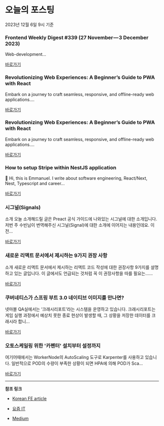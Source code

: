 # 오늘의 포스팅 
2023년 12월 6일 9시 기준 

### Frontend Weekly Digest #339 (27 November — 3 December 2023) 

 Web-development... 

 [바로가기](https://medium.com/@frontender-ua/frontend-weekly-digest-339-27-november-3-december-2023-d6a0cec32f53?responsesOpen=true&sortBy=REVERSE_CHRON&source=topic_portal_recommended_stories---------0-84----------front_end_development----------c05f56c0_b517_4bcc_94e1_8684d3c5b7c9-------) 

### Revolutionizing Web Experiences: A Beginner’s Guide to PWA with React 

 Embark on a journey to craft seamless, responsive, and offline-ready web applications.... 

 [바로가기](https://medium.com/simform-engineering/revolutionizing-web-experiences-a-beginners-guide-to-pwa-with-react-489e1f9f84fc?responsesOpen=true&sortBy=REVERSE_CHRON&source=topic_portal_recommended_stories---------0-84----------react----------3456c800_f398_42ff_b372_4476ec6964fb-------) 

### Revolutionizing Web Experiences: A Beginner’s Guide to PWA with React 

 Embark on a journey to craft seamless, responsive, and offline-ready web applications.... 

 [바로가기](https://medium.com/simform-engineering/revolutionizing-web-experiences-a-beginners-guide-to-pwa-with-react-489e1f9f84fc?responsesOpen=true&sortBy=REVERSE_CHRON&source=topic_portal_recommended_stories---------0-84----------javascript----------84f0f656_1576_4c23_919b_0dc1ea1e8061-------) 

### How to setup Stripe within NestJS application 

 👋 Hi, this is Emmanuel. I write about software engineering, React/Next, Nest, Typescript and career... 

 [바로가기](https://medium.com/@emmanuelodii80/how-to-setup-stripe-within-nestjs-application-61b7509a66dc?responsesOpen=true&sortBy=REVERSE_CHRON&source=topic_portal_recommended_stories---------0-84----------typescript----------3b90eb45_78a5_4933_9df9_e8477a472ad9-------) 

###  시그널(Signals) 

 소개 오늘 소개해드릴 글은 Preact 공식 가이드에 나와있는 시그널에 대한 소개입니다. 저번 주 수빈님이 번역해주신 시그널(Signal)에 대한 소개에 이어지는 내용인데요. 이전... 

 [바로가기](https://kofearticle.substack.com/p/korean-fe-article-signals) 

###  새로운 리액트 문서에서 제시하는 9가지 권장 사항 

 소개 새로운 리액트 문서에서 제시하는 리액트 코드 작성에 대한 권장사항 9가지를 설명하고 있는 글입니다. 이 글에서도 언급되는 것처럼 꼭 이 권장사항을 따를 필요는…... 

 [바로가기](https://kofearticle.substack.com/p/korean-fe-article-9) 

### 쿠버네티스가 스프링 부트 3.0 네이티브 이미지를 만나면? 

 넷마블 QA실에서는 ‘크래시리포트’라는 시스템을 운영하고 있습니다. 크래시리포트는 게임 실행 과정에서 예상치 못한 종료 현상이 발생할 때, 그 상황을 저장한 데이터를 크래시라 합니... 

 [바로가기](https://yozm.wishket.com/magazine/detail/2350/) 

### 오토스케일링 위한 '카펜터' 설치부터 설정까지 

 여기어때에서는 WorkerNode의 AutoScaling 도구로 Karpenter를 사용하고 있습니다. 일반적으로 POD의 수량이 부족한 상황이 되면 HPA에 의해 POD가 Sca... 

 [바로가기](https://yozm.wishket.com/magazine/detail/2346/) 

---

**참조 링크**

- [Korean FE article](https://kofearticle.substack.com) 

- [요즘 IT](https://yozm.wishket.com/magazine) 

- [Medium](https://medium.com) 

